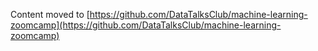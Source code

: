 Content moved to [https://github.com/DataTalksClub/machine-learning-zoomcamp](https://github.com/DataTalksClub/machine-learning-zoomcamp)